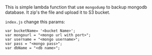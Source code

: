 This is simple lambda function that use `mongodump` to backup mongodb database. It zip's the file and upload it to S3 bucket.

`index.js` change this params:
```
var bucketName= '<bucket Name>';
var mongourl = "<mongo url with port>";
var username = "<mongo username>";
var pass = "<mongo pass>";
var dbName = "<db name>";
```

